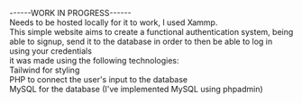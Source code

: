 ------WORK IN PROGRESS------<br>
Needs to be hosted locally for it to work, I used Xammp.<br>
This simple website aims to create a functional authentication system, being able to signup, send it to the database in order to then be able to log in using your credentials<br>
it was made using the following technologies:<br>
Tailwind for styling<br>
PHP to connect the user's input to the database<br>
MySQL for the database (I've implemented MySQL using phpadmin)<br>


